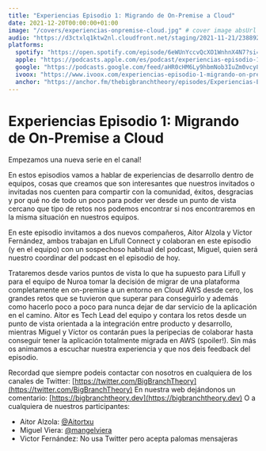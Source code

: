 ```yaml
---
title: "Experiencias Episodio 1: Migrando de On-Premise a Cloud"
date: 2021-12-20T00:00:00+01:00
image: "/covers/experiencias-onpremise-cloud.jpg" # cover image absUrl
audio: "https://d3ctxlq1ktw2nl.cloudfront.net/staging/2021-11-21/238892053-44100-2-a06e7c7981d74.m4a"
platforms:
  spotify: "https://open.spotify.com/episode/6eWUnYccvQcXO1WnhnX4N7?si=62ff117b775e4882"
  apple: "https://podcasts.apple.com/es/podcast/experiencias-episodio-1-migrando-de-on-premise-a-cloud/id1511403790?i=1000545499024"
  google: "https://podcasts.google.com/feed/aHR0cHM6Ly9hbmNob3IuZm0vcy81NmUwZjc4L3BvZGNhc3QvcnNz/episode/MzBlYTQ4NjQtMjM5Yy00NGM3LTg0YjItMGFjNWY0MjhjM2Ew?sa=X&ved=0CAUQkfYCahcKEwiw8vX5mfL0AhUAAAAAHQAAAAAQAQ"
  ivoox: "https://www.ivoox.com/experiencias-episodio-1-migrando-on-premise-a-cloud-audios-mp3_rf_79834584_1.html"
  anchor: "https://anchor.fm/thebigbranchtheory/episodes/Experiencias-Episodio-1-Migrando-de-On-Premise-a-Cloud-e1bv4he"
---
```


# Experiencias Episodio 1: Migrando de On-Premise a Cloud

Empezamos una nueva serie en el canal!

En estos episodios vamos a hablar de experiencias de desarrollo dentro de equipos, cosas que creamos que son interesantes que nuestros invitados o invitadas nos cuenten para compartir con la comunidad, éxitos, desgracias y por qué no de todo un poco para poder ver desde un punto de vista cercano que tipo de retos nos podemos encontrar si nos encontraremos en la misma situación en nuestros equipos.

En este episodio invitamos a dos nuevos compañeros, Aitor Alzola y Víctor Fernández, ambos trabajan en Lifull Connect y colaboran en este episodio (y en el equipo) con un sospechoso habitual del podcast, Miguel, quien será nuestro coordinar del podcast en el episodio de hoy.

Trataremos desde varios puntos de vista lo que ha supuesto para Lifull y para el equipo de Nuroa tomar la decisión de migrar de una plataforma completamente en on-premise a un entorno en Cloud AWS desde cero, los grandes retos que se tuvieron que superar para conseguirlo y además como hacerlo poco a poco para nunca dejar de dar servicio de la aplicación en el camino. Aitor es Tech Lead del equipo y contara los retos desde un punto de vista orientada a la integración entre producto y desarrollo, mientras Miguel y Víctor os contarán pues la peripecias de colaborar hasta conseguir tener la aplicación totalmente migrada en AWS (spoiler!). Sin más os animamos a escuchar nuestra experiencia y que nos deis feedback del episodio.

Recordad que siempre podeis contactar con nosotros en cualquiera de los canales de Twitter: [https://twitter.com/BigBranchTheory](https://twitter.com/BigBranchTheory)
En nuestra web dejándonos un comentario: [https://bigbranchtheory.dev](https://bigbranchtheory.dev)
O a cualquiera de nuestros participantes:

- Aitor Alzola: [@Aitortxu](https://twitter.com/Aitortxu)
- Miguel Viera: [@mangelviera](https://twitter.com/mangelviera)
- Victor Fernández: No usa Twitter pero acepta palomas mensajeras